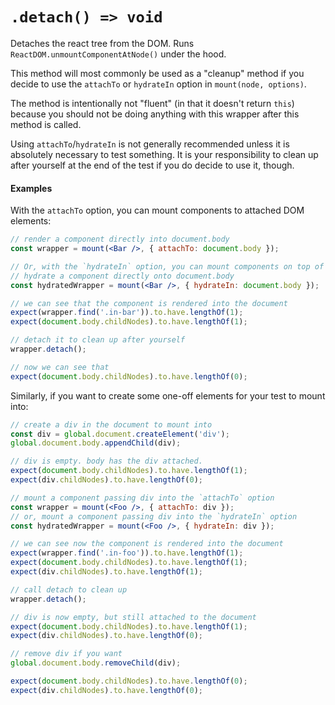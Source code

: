 # `.detach() => void`

Detaches the react tree from the DOM. Runs `ReactDOM.unmountComponentAtNode()` under the hood.

This method will most commonly be used as a "cleanup" method if you decide to use the
`attachTo` or `hydrateIn` option in `mount(node, options)`.

The method is intentionally not "fluent" (in that it doesn't return `this`) because you should
not be doing anything with this wrapper after this method is called.

Using `attachTo`/`hydrateIn` is not generally recommended unless it is absolutely necessary to test
something.  It is your responsibility to clean up after yourself at the end of the test if you do
decide to use it, though.


#### Examples


With the `attachTo` option, you can mount components to attached DOM elements:
```jsx
// render a component directly into document.body
const wrapper = mount(<Bar />, { attachTo: document.body });

// Or, with the `hydrateIn` option, you can mount components on top of existing DOM elements:
// hydrate a component directly onto document.body
const hydratedWrapper = mount(<Bar />, { hydrateIn: document.body });

// we can see that the component is rendered into the document
expect(wrapper.find('.in-bar')).to.have.lengthOf(1);
expect(document.body.childNodes).to.have.lengthOf(1);

// detach it to clean up after yourself
wrapper.detach();

// now we can see that
expect(document.body.childNodes).to.have.lengthOf(0);
```

Similarly, if you want to create some one-off elements for your test to mount into:
```jsx
// create a div in the document to mount into
const div = global.document.createElement('div');
global.document.body.appendChild(div);

// div is empty. body has the div attached.
expect(document.body.childNodes).to.have.lengthOf(1);
expect(div.childNodes).to.have.lengthOf(0);

// mount a component passing div into the `attachTo` option
const wrapper = mount(<Foo />, { attachTo: div });
// or, mount a component passing div into the `hydrateIn` option
const hydratedWrapper = mount(<Foo />, { hydrateIn: div });

// we can see now the component is rendered into the document
expect(wrapper.find('.in-foo')).to.have.lengthOf(1);
expect(document.body.childNodes).to.have.lengthOf(1);
expect(div.childNodes).to.have.lengthOf(1);

// call detach to clean up
wrapper.detach();

// div is now empty, but still attached to the document
expect(document.body.childNodes).to.have.lengthOf(1);
expect(div.childNodes).to.have.lengthOf(0);

// remove div if you want
global.document.body.removeChild(div);

expect(document.body.childNodes).to.have.lengthOf(0);
expect(div.childNodes).to.have.lengthOf(0);
```
